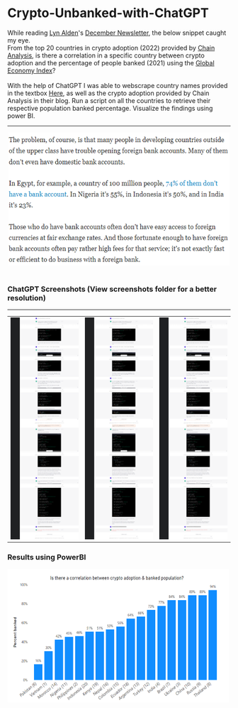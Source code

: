 # Crypto-Unbanked-with-ChatGPT

While reading [Lyn Alden](https://twitter.com/LynAldenContact)'s [December Newsletter](https://www.lynalden.com/december-2022-newsletter/), the below snippet caught my eye.
<br>
From the top 20 countries in crypto adoption (2022) provided by [Chain Analysis](https://blog.chainalysis.com/reports/2022-global-crypto-adoption-index/), is there a correlation in a specific country between crypto adoption and the percentage of people banked (2021) using the [Global Economy Index](https://www.theglobaleconomy.com/)?
<br>
<br>
With the help of ChatGPT I was able to webscrape country names provided in the textbox [Here](https://www.theglobaleconomy.com/), as well as the crypto adoption provided by Chain Analysis in their blog. Run a script on all the countries to retrieve their respective population banked percentage.
Visualize the findings using power BI.

<hr size="5" color="red">

<div style="text-align: center;">
  <img alt="Article Snippet" height="300" src="Screenshots/Article Snippet.PNG" width="500"/>
</div>
<br>

### ChatGPT Screenshots (View screenshots folder for a better resolution)
<hr size="5" color="red">
<table>
  <tr>
    <td>
      <img src="Screenshots/Part1.png" alt="Image 1" width="500" height="500">
    </td>
    <td>
      <img src="Screenshots/Part1.png" alt="Image 2" width="500" height="500">
    </td>
    <td>
      <img src="Screenshots/Part1.png" alt="Image 3" width="500" height="500">
    </td>
  </tr>
</table>

### Results using PowerBI

<img alt="Article Snippet" height="300" src="Screenshots/Bitcoin adoption.PNG" width="500"/>

